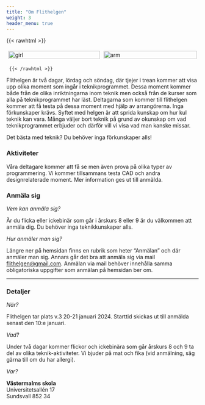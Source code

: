 ```yaml
---
title: "Om Flithelgen"
weight: 3
header_menu: true
---
```


{{< rawhtml >}}


<style>
    .row {
  display: flex;
}

/* Create three equal columns that sits next to each other */
.column {
  flex: 50%;
  padding: 5px;
}
    </style>




<div class="row">
  <div class="column">
    <img src="images/rita.jpg" alt="girl" style="width:100%">
  </div>
  <div class="column">
    <img src="images/robot2.PNG" alt="arm" style="width:100%">
  </div>
  </div>
  
     {{< /rawhtml >}}


Flithelgen är två dagar, lördag och söndag, där tjejer i trean kommer att visa upp olika moment som ingår i teknikprogrammet. Dessa moment kommer både från de olika inriktningarna inom teknik men också från de kurser som alla på teknikprogrammet har läst. Deltagarna som kommer till flithelgen kommer att få testa på dessa moment med hjälp av arrangörerna. Inga förkunskaper krävs. Syftet med helgen är att sprida kunskap om hur kul teknik kan vara. Många väljer bort teknik på grund av okunskap om vad teknikprogrammet erbjuder och därför vill vi visa vad man kanske missar. 

Det bästa med teknik? Du behöver inga förkunskaper alls! 

### Aktiviteter
Våra deltagare kommer att få se men även prova på olika typer av programmering. Vi kommer tillsammans testa CAD och andra designrelaterade moment. Mer information ges ut till anmälda.

### Anmäla sig
*Vem kan anmäla sig?*

Är du flicka eller ickebinär som går i årskurs 8 eller 9 är du välkommen att anmäla dig. Du behöver inga teknikkunskaper alls.

*Hur anmäler man sig?*

Längre ner på hemsidan finns en rubrik som heter “Anmälan” och där anmäler man sig. Annars går det bra att anmäla sig via mail flithelgen@gmail.com. Anmälan via mail behöver innehålla samma obligatoriska uppgifter som anmälan på hemsidan ber om.

----

### Detaljer
*När?*

Flithelgen tar plats v.3 20-21 januari 2024. Starttid skickas ut till anmälda senast den 10:e januari.

*Vad?*

Under två dagar kommer flickor och ickebinära som går årskurs 8 och 9 ta del av olika teknik-aktiviteter. Vi bjuder på mat och fika (vid anmälning, säg gärna till om du har allergi).

*Var?*

**Västermalms skola**
<br>
Universitetsallén 17
<br>
Sundsvall 852 34 

